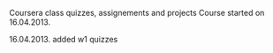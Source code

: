 Coursera class quizzes, assignements and projects
Course started on 16.04.2013.


16.04.2013. added w1 quizzes
